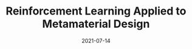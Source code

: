 ---
title: "Reinforcement Learning Applied to Metamaterial Design"
collection: publications
category: manuscripts
permalink: /publication/2021-7-14-paper-title-number-1
date: 2021-07-14
venue: 'The Journal of the Acoustical Society of America'
paperurl: 'http://tristan-shah.github.io/files/Reinforcement learning applied to metamaterial design.pdf'
bibtexurl: 'http://tristan-shah.github.io/files/Reinforcement learning applied to metamaterial design.bib'
citation: 'Shah, Tristan, et al. "Reinforcement learning applied to metamaterial design." The Journal of the Acoustical Society of America 150.1 (2021): 321-338.'
---